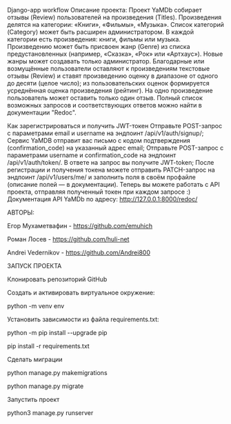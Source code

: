 Django-app workflow
Описание проекта:
Проект YaMDb собирает отзывы (Review) пользователей на произведения (Titles). Произведения делятся на категории: «Книги», «Фильмы», «Музыка». Список категорий (Category) может быть расширен администратором.
В каждой категории есть произведения: книги, фильмы или музыка.
Произведению может быть присвоен жанр (Genre) из списка предустановленных (например, «Сказка», «Рок» или «Артхаус»). Новые жанры может создавать только администратор.
Благодарные или возмущённые пользователи оставляют к произведениям текстовые отзывы (Review) и ставят произведению оценку в диапазоне от одного до десяти (целое число); из пользовательских оценок формируется усреднённая оценка произведения (рейтинг). На одно произведение пользователь может оставить только один отзыв.
Полный список возможных запросов и соответствующих ответов можно найти в документации "Redoc".

Как зарегистрироваться и получить JWT-токен
Отправьте POST-запрос с параметрами email и username на эндпоинт /api/v1/auth/signup/;
Сервис YaMDB отправит вас письмо с кодом подтверждения (confirmation_code) на указанный адрес email;
Отправьте POST-запрос с параметрами username и confirmation_code на эндпоинт /api/v1/auth/token/. В ответе на запрос вы получите JWT-token;
После регистрации и получения токена можете отправить PATCH-запрос на эндпоинт /api/v1/users/me/ и заполнить поля в своём профайле (описание полей — в документации).
Теперь вы можете работать с API проекта, отправляя полученный токен при каждом запросе :)
Документация API YaMDb по адресу: http://127.0.0.1:8000/redoc/

АВТОРЫ:

Егор Мухаметвафин - https://github.com/emuhich

Роман Лосев - https://github.com/huli-net

Andrei Vedernikov - https://github.com/Andrei800


ЗАПУСК ПРОЕКТА


Клонировать репозиторий GitHub


Cоздать и активировать виртуальное окружение:

python -m venv env


Установить зависимости из файла requirements.txt:

python -m pip install --upgrade pip

pip install -r requirements.txt


Сделать миграции

python manage.py makemigrations

python manage.py migrate


Запустить проект

python3 manage.py runserver
